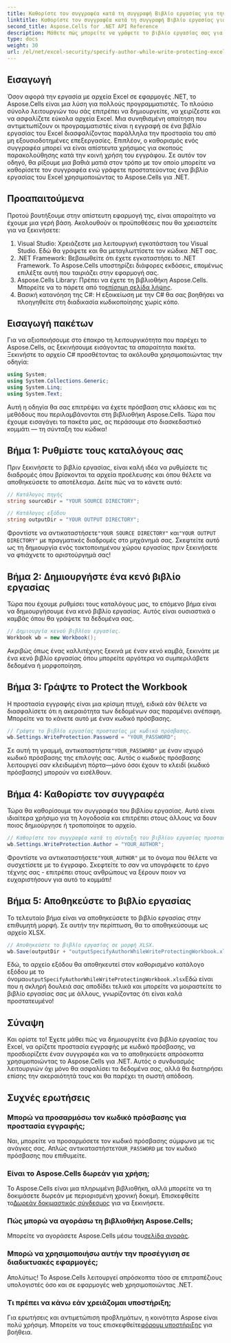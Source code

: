 ```yaml
---
title: Καθορίστε τον συγγραφέα κατά τη συγγραφή Βιβλίο εργασίας για την προστασία του Excel
linktitle: Καθορίστε τον συγγραφέα κατά τη συγγραφή Βιβλίο εργασίας για την προστασία του Excel
second_title: Aspose.Cells for .NET API Reference
description: Μάθετε πώς μπορείτε να γράψετε το βιβλίο εργασίας σας για προστασία του Excel, ενώ προσδιορίζετε έναν συγγραφέα που χρησιμοποιεί το Aspose.Cells για .NET σε αυτόν τον οδηγό βήμα προς βήμα.
type: docs
weight: 30
url: /el/net/excel-security/specify-author-while-write-protecting-excel-workbook/
---
```

## Εισαγωγή

Όσον αφορά την εργασία με αρχεία Excel σε εφαρμογές .NET, το Aspose.Cells είναι μια λύση για πολλούς προγραμματιστές. Το πλούσιο σύνολο λειτουργιών του σάς επιτρέπει να δημιουργείτε, να χειρίζεστε και να ασφαλίζετε εύκολα αρχεία Excel. Μια συνηθισμένη απαίτηση που αντιμετωπίζουν οι προγραμματιστές είναι η εγγραφή σε ένα βιβλίο εργασίας του Excel διασφαλίζοντας παράλληλα την προστασία του από μη εξουσιοδοτημένες επεξεργασίες. Επιπλέον, ο καθορισμός ενός συγγραφέα μπορεί να είναι απίστευτα χρήσιμος για σκοπούς παρακολούθησης κατά την κοινή χρήση του εγγράφου. Σε αυτόν τον οδηγό, θα ρίξουμε μια βαθιά ματιά στον τρόπο με τον οποίο μπορείτε να καθορίσετε τον συγγραφέα ενώ γράφετε προστατεύοντας ένα βιβλίο εργασίας του Excel χρησιμοποιώντας το Aspose.Cells για .NET.

## Προαπαιτούμενα

Προτού βουτήξουμε στην απίστευτη εφαρμογή της, είναι απαραίτητο να έχουμε μια γερή βάση. Ακολουθούν οι προϋποθέσεις που θα χρειαστείτε για να ξεκινήσετε:

1. Visual Studio: Χρειάζεστε μια λειτουργική εγκατάσταση του Visual Studio. Εδώ θα γράψετε και θα μεταγλωττίσετε τον κώδικα .NET σας.
2. .NET Framework: Βεβαιωθείτε ότι έχετε εγκαταστήσει το .NET Framework. Το Aspose.Cells υποστηρίζει διάφορες εκδόσεις, επομένως επιλέξτε αυτή που ταιριάζει στην εφαρμογή σας.
3.  Aspose.Cells Library: Πρέπει να έχετε τη βιβλιοθήκη Aspose.Cells. Μπορείτε να το πάρετε από το[επίσημη σελίδα λήψης](https://releases.aspose.com/cells/net/).
4. Βασική κατανόηση της C#: Η εξοικείωση με την C# θα σας βοηθήσει να πλοηγηθείτε στη διαδικασία κωδικοποίησης χωρίς κόπο.

## Εισαγωγή πακέτων

Για να αξιοποιήσουμε στο έπακρο τη λειτουργικότητα που παρέχει το Aspose.Cells, ας ξεκινήσουμε εισάγοντας τα απαραίτητα πακέτα. Ξεκινήστε το αρχείο C# προσθέτοντας τα ακόλουθα χρησιμοποιώντας την οδηγία:

```csharp
using System;
using System.Collections.Generic;
using System.Linq;
using System.Text;
```

Αυτή η οδηγία θα σας επιτρέψει να έχετε πρόσβαση στις κλάσεις και τις μεθόδους που περιλαμβάνονται στη βιβλιοθήκη Aspose.Cells. Τώρα που έχουμε εισαγάγει τα πακέτα μας, ας περάσουμε στο διασκεδαστικό κομμάτι — τη σύνταξη του κώδικα!

## Βήμα 1: Ρυθμίστε τους καταλόγους σας

Πριν ξεκινήσετε το βιβλίο εργασίας, είναι καλή ιδέα να ρυθμίσετε τις διαδρομές όπου βρίσκονται τα αρχεία προέλευσης και όπου θέλετε να αποθηκεύσετε το αποτέλεσμα. Δείτε πώς να το κάνετε αυτό:

```csharp
// Κατάλογος πηγής
string sourceDir = "YOUR SOURCE DIRECTORY";

// Κατάλογος εξόδου
string outputDir = "YOUR OUTPUT DIRECTORY";
```

 Φροντίστε να αντικαταστήσετε`"YOUR SOURCE DIRECTORY"` και`"YOUR OUTPUT DIRECTORY"` με πραγματικές διαδρομές στο μηχάνημά σας. Σκεφτείτε αυτό ως τη δημιουργία ενός τακτοποιημένου χώρου εργασίας πριν ξεκινήσετε να φτιάχνετε το αριστούργημά σας!

## Βήμα 2: Δημιουργήστε ένα κενό βιβλίο εργασίας

Τώρα που έχουμε ρυθμίσει τους καταλόγους μας, το επόμενο βήμα είναι να δημιουργήσουμε ένα κενό βιβλίο εργασίας. Αυτός είναι ουσιαστικά ο καμβάς όπου θα γράψετε τα δεδομένα σας.

```csharp
// Δημιουργία κενού βιβλίου εργασίας.
Workbook wb = new Workbook();
```

Ακριβώς όπως ένας καλλιτέχνης ξεκινά με έναν κενό καμβά, ξεκινάτε με ένα κενό βιβλίο εργασίας όπου μπορείτε αργότερα να συμπεριλάβετε δεδομένα ή μορφοποίηση.

## Βήμα 3: Γράψτε το Protect the Workbook

Η προστασία εγγραφής είναι μια κρίσιμη πτυχή, ειδικά εάν θέλετε να διασφαλίσετε ότι η ακεραιότητα των δεδομένων σας παραμένει ανέπαφη. Μπορείτε να το κάνετε αυτό με έναν κωδικό πρόσβασης.

```csharp
// Γράψτε το βιβλίο εργασίας προστασίας με κωδικό πρόσβασης.
wb.Settings.WriteProtection.Password = "YOUR_PASSWORD";
```

 Σε αυτή τη γραμμή, αντικαταστήστε`"YOUR_PASSWORD"` με έναν ισχυρό κωδικό πρόσβασης της επιλογής σας. Αυτός ο κωδικός πρόσβασης λειτουργεί σαν κλειδωμένη πόρτα—μόνο όσοι έχουν το κλειδί (κωδικό πρόσβασης) μπορούν να εισέλθουν.

## Βήμα 4: Καθορίστε τον συγγραφέα

Τώρα θα καθορίσουμε τον συγγραφέα του βιβλίου εργασίας. Αυτό είναι ιδιαίτερα χρήσιμο για τη λογοδοσία και επιτρέπει στους άλλους να δουν ποιος δημιούργησε ή τροποποίησε το αρχείο.

```csharp
// Καθορίστε τον συγγραφέα κατά τη σύνταξη του βιβλίου εργασίας προστασίας.
wb.Settings.WriteProtection.Author = "YOUR_AUTHOR";
```

 Φροντίστε να αντικαταστήσετε`"YOUR_AUTHOR"` με το όνομα που θέλετε να συσχετίσετε με το έγγραφο. Σκεφτείτε το σαν να υπογράφετε το έργο τέχνης σας - επιτρέπει στους ανθρώπους να ξέρουν ποιον να ευχαριστήσουν για αυτό το κομμάτι!

## Βήμα 5: Αποθηκεύστε το βιβλίο εργασίας

Το τελευταίο βήμα είναι να αποθηκεύσετε το βιβλίο εργασίας στην επιθυμητή μορφή. Σε αυτήν την περίπτωση, θα το αποθηκεύσουμε ως αρχείο XLSX. 

```csharp
// Αποθηκεύστε το βιβλίο εργασίας σε μορφή XLSX.
wb.Save(outputDir + "outputSpecifyAuthorWhileWriteProtectingWorkbook.xlsx");
```

 Εδώ, το αρχείο εξόδου θα αποθηκευτεί στον καθορισμένο κατάλογο εξόδου με το όνομα`outputSpecifyAuthorWhileWriteProtectingWorkbook.xlsx`Εδώ είναι που η σκληρή δουλειά σας αποδίδει τελικά και μπορείτε να μοιραστείτε το βιβλίο εργασίας σας με άλλους, γνωρίζοντας ότι είναι καλά προστατευμένο!

## Σύναψη

Και ορίστε το! Έχετε μάθει πώς να δημιουργείτε ένα βιβλίο εργασίας του Excel, να ορίζετε προστασία εγγραφής με κωδικό πρόσβασης, να προσδιορίζετε έναν συγγραφέα και να το αποθηκεύετε απρόσκοπτα χρησιμοποιώντας το Aspose.Cells για .NET. Αυτός ο συνδυασμός λειτουργιών όχι μόνο θα ασφαλίσει τα δεδομένα σας, αλλά θα διατηρήσει επίσης την ακεραιότητά τους και θα παρέχει τη σωστή απόδοση.

## Συχνές ερωτήσεις

### Μπορώ να προσαρμόσω τον κωδικό πρόσβασης για προστασία εγγραφής;  
 Ναι, μπορείτε να προσαρμόσετε τον κωδικό πρόσβασης σύμφωνα με τις ανάγκες σας. Απλώς αντικαταστήστε`YOUR_PASSWORD` με τον κωδικό πρόσβασης που επιθυμείτε.

### Είναι το Aspose.Cells δωρεάν για χρήση;  
 Το Aspose.Cells είναι μια πληρωμένη βιβλιοθήκη, αλλά μπορείτε να τη δοκιμάσετε δωρεάν με περιορισμένη χρονική δοκιμή. Επισκεφθείτε το[Δωρεάν δοκιμαστικός σύνδεσμος](https://releases.aspose.com/) για να ξεκινήσετε.

### Πώς μπορώ να αγοράσω τη βιβλιοθήκη Aspose.Cells;  
 Μπορείτε να αγοράσετε Aspose.Cells μέσω του[σελίδα αγοράς](https://purchase.aspose.com/buy).

### Μπορώ να χρησιμοποιήσω αυτήν την προσέγγιση σε διαδικτυακές εφαρμογές;  
Απολύτως! Το Aspose.Cells λειτουργεί απρόσκοπτα τόσο σε επιτραπέζιους υπολογιστές όσο και σε εφαρμογές web χρησιμοποιώντας .NET.

### Τι πρέπει να κάνω εάν χρειάζομαι υποστήριξη;  
Για ερωτήσεις και αντιμετώπιση προβλημάτων, η κοινότητα Aspose είναι πολύ χρήσιμη. Μπορείτε να τους επισκεφθείτε[φόρουμ υποστήριξης](https://forum.aspose.com/c/cells/9) για βοήθεια.